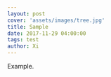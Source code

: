 ```yaml
---
layout: post
cover: 'assets/images/tree.jpg'
title: Sample
date: 2017-11-29 04:00:00
tags: test
author: Xi
---
```


<p>Example.</p>
